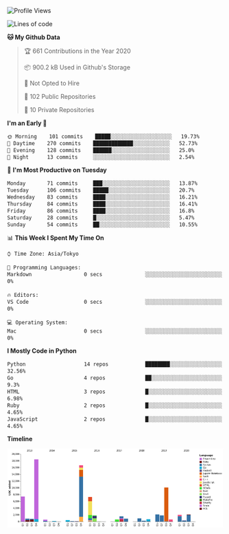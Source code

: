 <!--START_SECTION:waka-->
![Profile Views](http://img.shields.io/badge/Profile%20Views-3-blue)

![Lines of code](https://img.shields.io/badge/From%20Hello%20World%20I%27ve%20Written-8.4%20million%20lines%20of%20code-blue)

**🐱 My Github Data** 

> 🏆 661 Contributions in the Year 2020
 > 
> 📦 900.2 kB Used in Github's Storage 
 > 
> 🚫 Not Opted to Hire
 > 
> 📜 102 Public Repositories
 > 
> 🔑 10 Private Repositories 

**I'm an Early 🐤** 

```text
🌞 Morning    101 commits    █████░░░░░░░░░░░░░░░░░░░░   19.73% 
🌆 Daytime    270 commits    █████████████░░░░░░░░░░░░   52.73% 
🌃 Evening    128 commits    ██████░░░░░░░░░░░░░░░░░░░   25.0% 
🌙 Night      13 commits     ░░░░░░░░░░░░░░░░░░░░░░░░░   2.54%

```
📅 **I'm Most Productive on Tuesday** 

```text
Monday       71 commits     ███░░░░░░░░░░░░░░░░░░░░░░   13.87% 
Tuesday      106 commits    █████░░░░░░░░░░░░░░░░░░░░   20.7% 
Wednesday    83 commits     ████░░░░░░░░░░░░░░░░░░░░░   16.21% 
Thursday     84 commits     ████░░░░░░░░░░░░░░░░░░░░░   16.41% 
Friday       86 commits     ████░░░░░░░░░░░░░░░░░░░░░   16.8% 
Saturday     28 commits     █░░░░░░░░░░░░░░░░░░░░░░░░   5.47% 
Sunday       54 commits     ██░░░░░░░░░░░░░░░░░░░░░░░   10.55%

```


📊 **This Week I Spent My Time On** 

```text
⌚︎ Time Zone: Asia/Tokyo

💬 Programming Languages: 
Markdown                 0 secs              ░░░░░░░░░░░░░░░░░░░░░░░░░   0%

🔥 Editors: 
VS Code                  0 secs              ░░░░░░░░░░░░░░░░░░░░░░░░░   0%

💻 Operating System: 
Mac                      0 secs              ░░░░░░░░░░░░░░░░░░░░░░░░░   0%

```

**I Mostly Code in Python** 

```text
Python                   14 repos            ████████░░░░░░░░░░░░░░░░░   32.56% 
Go                       4 repos             ██░░░░░░░░░░░░░░░░░░░░░░░   9.3% 
HTML                     3 repos             █░░░░░░░░░░░░░░░░░░░░░░░░   6.98% 
Ruby                     2 repos             █░░░░░░░░░░░░░░░░░░░░░░░░   4.65% 
JavaScript               2 repos             █░░░░░░░░░░░░░░░░░░░░░░░░   4.65%

```


**Timeline**

![Chart not found](https://github.com/takuan-osho/takuan-osho/blob/master/charts/bar_graph.png) 


<!--END_SECTION:waka-->
